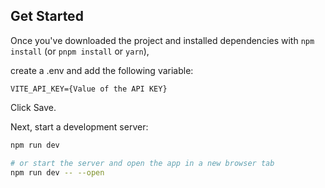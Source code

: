 ## Get Started

Once you've downloaded the project and installed dependencies with `npm install` (or `pnpm install` or `yarn`),

create a .env and add the following variable:
```.emv
VITE_API_KEY={Value of the API KEY}
```
Click Save.

Next, start a development server:

```bash
npm run dev

# or start the server and open the app in a new browser tab
npm run dev -- --open
```

